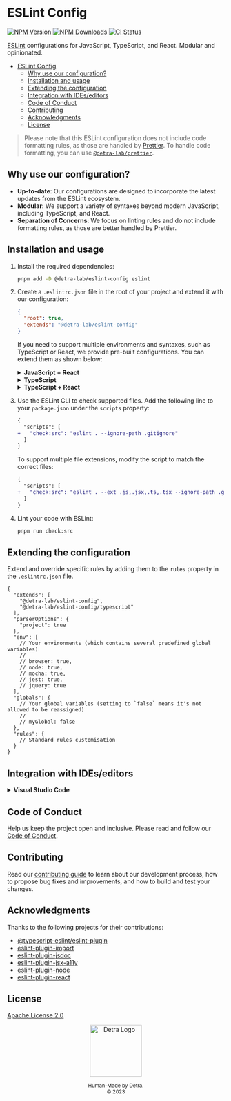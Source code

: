 # ESLint Config

[![NPM Version][npm_version_badge]][npm_badge_url]
[![NPM Downloads][npm_downloads_badge]][npm_badge_url]
[![CI Status][ci_badge]][ci_badge_url]

[ESLint](https://eslint.org/) configurations for JavaScript, TypeScript, and React. Modular and opinionated.

- [ESLint Config](#eslint-config)
  - [Why use our configuration?](#why-use-our-configuration)
  - [Installation and usage](#installation-and-usage)
  - [Extending the configuration](#extending-the-configuration)
  - [Integration with IDEs/editors](#integration-with-ideseditors)
  - [Code of Conduct](#code-of-conduct)
  - [Contributing](#contributing)
  - [Acknowledgments](#acknowledgments)
  - [License](#license)

> Please note that this ESLint configuration does not include code formatting rules, as those are handled by [Prettier](https://prettier.io/). To handle code formatting, you can use [`@detra-lab/prettier`](https://github.com/detra-lab/prettier-config).

## Why use our configuration?

- **Up-to-date**: Our configurations are designed to incorporate the latest updates from the ESLint ecosystem.
- **Modular**: We support a variety of syntaxes beyond modern JavaScript, including TypeScript, and React.
- **Separation of Concerns**: We focus on linting rules and do not include formatting rules, as those are better handled by Prettier.

## Installation and usage

1. Install the required dependencies:

   ```sh
   pnpm add -D @detra-lab/eslint-config eslint
   ```

2. Create a `.eslintrc.json` file in the root of your project and extend it with our configuration:

   ```json
   {
     "root": true,
     "extends": "@detra-lab/eslint-config"
   }
   ```

   If you need to support multiple environments and syntaxes, such as TypeScript or React, we provide pre-built configurations. You can extend them as shown below:

    <details>
      <summary><strong>JavaScript + React</strong></summary>

      ```jsonc
      {
        "root": true,
        "extends": [
          "@detra-lab/eslint-config",
          "@detra-lab/eslint-config/react"
        ]
      }
      ```
    </details>

    <details>
      <summary><strong>TypeScript</strong></summary>

      ```jsonc
      {
        "root": true,
        "extends": [
          "@detra-lab/eslint-config",
          "@detra-lab/eslint-config/typescript"
        ],
        "parserOptions": {
          // Be sure to update the `project` value with the exact location of your `tsconfig.json` file.
          // For mono-repos, the location may be `./packages/*/tsconfig.json`.
          // Check https://typescript-eslint.io/packages/parser/#project for more guidance.
          "project": ["./tsconfig.json"]
        }
      }
      ```
    </details>

    <details>
      <summary><strong>TypeScript + React</strong></summary>

      ```jsonc
      {
        "root": true,
        "extends": [
          "@detra-lab/eslint-config",
          "@detra-lab/eslint-config/typescript"
          "@detra-lab/eslint-config/react"
        ],
        "parserOptions": {
          // Be sure to update the `project` value with the exact location of your `tsconfig.json` file.
          // For mono-repos, the location may be `./packages/*/tsconfig.json`.
          // Check https://typescript-eslint.io/packages/parser/#project for more guidance.
          "project": ["./tsconfig.json"]
        }
      }
      ```
    </details>

3. Use the ESLint CLI to check supported files. Add the following line to your `package.json` under the `scripts` property:

   ```diff
   {
     "scripts": [
   +   "check:src": "eslint . --ignore-path .gitignore"
     ]
   }
   ```

   To support multiple file extensions, modify the script to match the correct files:

   ```diff
   {
     "scripts": [
   +   "check:src": "eslint . --ext .js,.jsx,.ts,.tsx --ignore-path .gitignore"
     ]
   }
   ```

4. Lint your code with ESLint:

   ```sh
   pnpm run check:src
   ```

## Extending the configuration

Extend and override specific rules by adding them to the `rules` property in the `.eslintrc.json` file.

```jsonc
{
  "extends": [
    "@detra-lab/eslint-config",
    "@detra-lab/eslint-config/typescript"
  ],
  "parserOptions": {
    "project": true
  },
  "env": [
    // Your environments (which contains several predefined global variables)
    //
    // browser: true,
    // node: true,
    // mocha: true,
    // jest: true,
    // jquery: true
  ],
  "globals": {
    // Your global variables (setting to `false` means it's not allowed to be reassigned)
    //
    // myGlobal: false
  },
  "rules": {
    // Standard rules customisation
  }
}
```

## Integration with IDEs/editors

<details>
<summary><strong>Visual Studio Code</strong></summary>
1. Install the [ESLint Plugin](https://marketplace.visualstudio.com/items?itemName=dbaeumer.vscode-eslint).

2. Add the following code to your `.vscode/settings.json` file:
   ```jsonc
   "editor.codeActionsOnSave": {
     "source.fixAll.eslint": true
   },
   "eslint.validate": ["javascript"] // Add the types of files you want to validate (e.g. "typescript", "javascriptreact", "typescriptreact"])
   ```
</details>

## Code of Conduct

Help us keep the project open and inclusive. Please read and follow our [Code of Conduct](https://github.com/detra-lab/eslint-config/blob/stable/CODE_OF_CONDUCT.md).

## Contributing

Read our [contributing guide](https://github.com/detra-lab/eslint-config/blob/stable/CONTRIBUTING.md) to learn about our development process, how to propose bug fixes and improvements, and how to build and test your changes.

## Acknowledgments

Thanks to the following projects for their contributions:

- [@typescript-eslint/eslint-plugin](https://github.com/typescript-eslint/typescript-eslint)
- [eslint-plugin-import](https://github.com/import-js/eslint-plugin-import)
- [eslint-plugin-jsdoc](https://github.com/gajus/eslint-plugin-jsdoc)
- [eslint-plugin-jsx-a11y](https://github.com/jsx-eslint/eslint-plugin-jsx-a11y)
- [eslint-plugin-node](https://github.com/mysticatea/eslint-plugin-node)
- [eslint-plugin-react](https://github.com/jsx-eslint/eslint-plugin-react)

## License

[Apache License 2.0](https://github.com/detra-lab/eslint-config/blob/stable/LICENSE)

<div align="center"><img src="https://raw.github.com/detra-lab/.github/stable/profile/logo.svg" width="120" height="120" alt="Detra Logo" /><p><small>Human-Made by Detra.</small><br/><small>© 2023</small></p></div>

<!-- Badges -->
[ci_badge]: https://img.shields.io/github/actions/workflow/status/detra-lab/eslint-config/test.yaml?style=flat-square&colorA=5d4fe1&colorB=9bf2dc
[npm_version_badge]: https://img.shields.io/npm/v/@detra-lab/eslint-config?style=flat-square&colorA=5d4fe1&colorB=9bf2dc
[npm_downloads_badge]: https://img.shields.io/npm/dm/@detra-lab/eslint-config?style=flat-square&colorA=5d4fe1&colorB=9bf2dc

<!-- Links -->
[ci_badge_url]: https://github.com/detra-lab/eslint-config/actions/workflows/test.yaml
[npm_badge_url]: https://www.npmjs.com/package/@detra-lab/eslint-config
